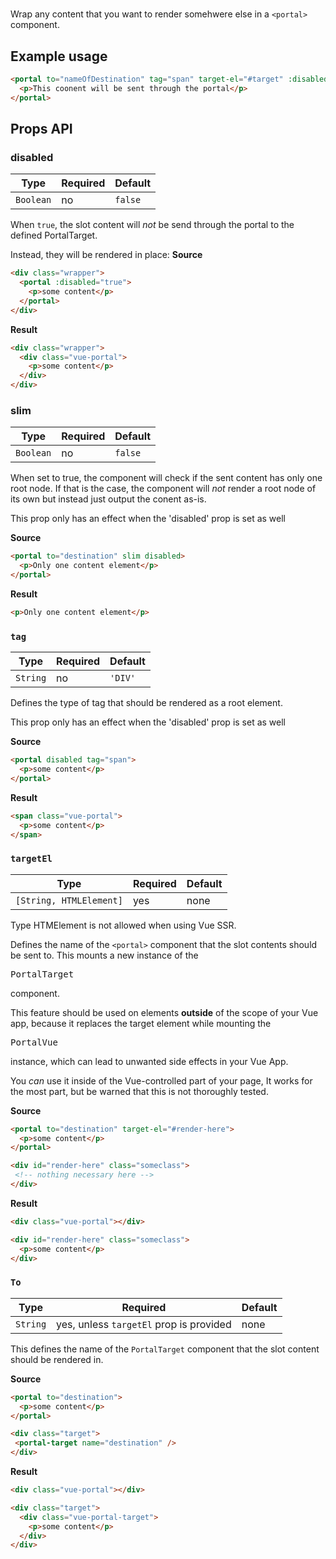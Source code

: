 # <portal>

Wrap any content that you want to render somehwere else in a `<portal>` component.

## Example usage

```html
<portal to="nameOfDestination" tag="span" target-el="#target" :disabled="isDisabled">
  <p>This coonent will be sent through the portal</p>
</portal>
```

## Props API

### disabled

|Type|Required|Default|
|----|--------|-------|
|`Boolean`|no|`false`|

When `true`, the slot content will *not* be send through the portal to the defined PortalTarget.

Instead, they will be rendered in place:
**Source**
```html
<div class="wrapper">
  <portal :disabled="true">
    <p>some content</p>
  </portal>
</div>
```
**Result**
```html
<div class="wrapper">
  <div class="vue-portal">
    <p>some content</p>
  </div>
</div>
```

### slim

|Type|Required|Default|
|----|--------|-------|
|`Boolean`|no|`false`|

When set to true, the component will check if the sent content has only one root node. If that is the case, the component will *not* render a root node of its own but instead just output the conent as-is.

<p class="warning">This prop only has an effect when the 'disabled' prop is set as well</p>

**Source**
```html
<portal to="destination" slim disabled>
  <p>Only one content element</p>
</portal>
```
**Result**
```html
<p>Only one content element</p>
```

### `tag`

|Type|Required|Default|
|----|--------|-------|
|`String`|no|`'DIV'`|

Defines the type of tag that should be rendered as a root element.

<p class="warning">This prop only has an effect when the 'disabled' prop is set as well</p>

**Source**
```html
<portal disabled tag="span">
  <p>some content</p>
</portal>
```
**Result**
```html
<span class="vue-portal">
  <p>some content</p>
</span>
```

### `targetEl`
|Type|Required|Default|
|----|--------|-------|
|`[String, HTMLElement]`|yes|none|

<p class="info">
  Type HTMElement is not allowed when using Vue SSR.
</p>

Defines the name of the `<portal>` component that the slot contents should be sent to. This mounts a new instance of the
<pre>PortalTarget</pre> component.

<p class="warning">
  This feature should be used on elements <strong>outside</strong> of the scope of your Vue app,
  because it replaces the target element while mounting the <pre>PortalVue</pre> instance, which can lead to unwanted
  side effects in your Vue App.

  You *can* use it inside of the Vue-controlled part of your page, It works for the most part, but be warned that this is not thoroughly tested.
</p>

<p class="warning">

</p>

**Source**
```html
<portal to="destination" target-el="#render-here">
  <p>some content</p>
</portal>

<div id="render-here" class="someclass">
 <!-- nothing necessary here -->
</div>

```
**Result**
```html
<div class="vue-portal"></div>

<div id="render-here" class="someclass">
  <p>some content</p>
</div>

```

### `To`
|Type|Required|Default|
|----|--------|-------|
|`String`|yes, unless `targetEl` prop is provided|none|

This defines the name of the `PortalTarget` component that the slot content should be rendered in.

**Source**
```html
<portal to="destination">
  <p>some content</p>
</portal>

<div class="target">
 <portal-target name="destination" />
</div>

```
**Result**
```html
<div class="vue-portal"></div>

<div class="target">
  <div class="vue-portal-target">
    <p>some content</p>
  </div>
</div>
```
